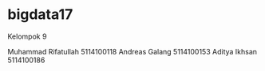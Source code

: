 # bigdata17

Kelompok 9

Muhammad Rifatullah 5114100118
Andreas Galang 5114100153
Aditya Ikhsan 5114100186
